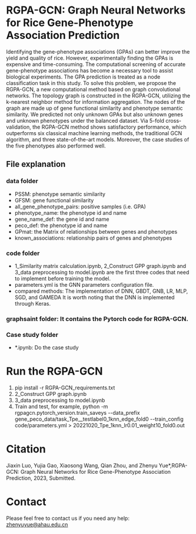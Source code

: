 # RGPA-GCN: Graph Neural Networks for Rice Gene-Phenotype Association Prediction
Identifying the gene-phenotype associations (GPAs) can better improve the yield and quality of rice. However, experimentally finding the GPAs is expensive and time-consuming. The computational screening of accurate gene-phenotype associations has become a necessary tool to assist biological experiments. The GPA prediction is treated as a node classification task in this study. To solve this problem, we propose the RGPA-GCN, a new computational method based on graph convolutional networks. The topology graph is constructed in the RGPA-GCN, utilizing the k-nearest neighbor method for information aggregation. The nodes of the graph are made up of gene functional similarity and phenotype semantic similarity. We predicted not only unknown GPAs but also unknown genes and unknown phenotypes under the balanced dataset. Via 5-fold cross-validation, the RGPA-GCN method shows satisfactory performance, which outperforms six classical machine learning methods, the traditional GCN algorithm, and three state-of-the-art models. Moreover, the case studies of the five phenotypes also performed well.
## File explanation
### data folder
* PSSM: phenotype semantic similarity
* GFSM: gene functional similarity
* all_gene_phenotype_pairs: positive samples (i.e. GPA)
* phenotype_name: the phenotype id and name
* gene_name_def: the gene id and name
* peco_def: the phenotype id and name
* GPmat: the Matrix of relationships between genes and phenotypes
* known_associations: relationship pairs of genes and phenotypes
### code folder
* 1_Similarity matrix calculation.ipynb, 2_Construct GPP graph.ipynb and 3_data preprocessing to model.ipynb are the first three codes that need to implement before training the model.
* parameters.yml is the GNN parameters configuration file.
* compared methods: The implementation of DNN, GBDT, GNB, LR, MLP, SGD, and GAMEDA It is worth noting that the DNN is implemented through Keras.
### graphsaint folder: It contains the Pytorch code for RGPA-GCN.
### Case study folder
* *.ipynb: Do the case study
# Run the RGPA-GCN
1. pip install -r RGPA-GCN_requirements.txt
2. 2_Construct GPP graph.ipynb
3. 3_data preprocessing to model.ipynb
4. Train and test, for example, python -m rgpagcn.pytorch_version.train_saveys --data_prefix gene_peco_data/task_Tpe__testlabel0_1knn_edge_fold0  --train_config code/parameters.yml > 20221020_Tpe_1knn_lr0.01_weight10_fold0.out
# Citation
Jiaxin Luo, Yujia Gao, Xiaosong Wang, Qian Zhou, and Zhenyu Yue*,RGPA-GCN: Graph Neural Networks for Rice Gene-Phenotype Association Prediction, 2023, Submitted.
# Contact
Please feel free to contact us if you need any help: zhenyuyue@ahau.edu.cn
